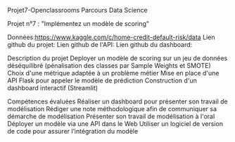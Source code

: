 Projet7-Openclassrooms
Parcours Data Science

Projet n°7 : "Implémentez un modèle de scoring"

Données:https://www.kaggle.com/c/home-credit-default-risk/data
Lien github du projet:
Lien github de l'API:
Lien github du dashboard:

Description du projet
Deployer un modèle de scoring sur un jeu de données déséquilibré (pénalisation des classes par Sample Weights et SMOTE)
Choix d'une métrique adaptée à un problème métier
Mise en place d'une API Flask pour appeler le modèle de prédiction
Construction d'un dashboard interactif (Streamlit)


Compétences évaluées
Réaliser un dashboard pour présenter son travail de modélisation
Rédiger une note méthodologique afin de communiquer sa démarche de modélisation
Présenter son travail de modélisation à l'oral
Déployer un modèle via une API dans le Web
Utiliser un logiciel de version de code pour assurer l’intégration du modèle
